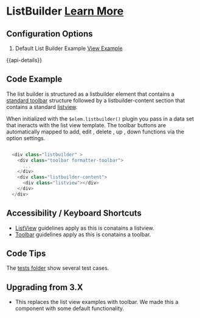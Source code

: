 
# ListBuilder  [Learn More](#)

## Configuration Options

1. Default List Builder Example [View Example]( ../components/listbuilder/example-index)

{{api-details}}

## Code Example

The list builder is structured as a listbuilder element that contains a [standard toolbar]( ../components/toolbar) structure followed by a listbuilder-content section that contains a standard [listview]( ../components/listview).

When initialized with the `$elem.listbuilder()` plugin you pass in a data set that ineracts with the list view template. The toolbar buttons are automatically mapped to add, edit , delete , up , down functions via the option settings.

```javascript

  <div class="listbuilder" >
    <div class="toolbar formatter-toolbar">
      ...
    </div>
    <div class="listbuilder-content">
      <div class="listview"></div>
    </div>
  </div>


```

## Accessibility / Keyboard Shortcuts

-   [ListView](../components/listview) guidelines apply as this is conatains a listview.
-   [Toolbar](../components/toolbar) guidelines apply as this is conatains a toolbar.

## Code Tips

The [tests folder](../components/listbuilder/index) show several test cases.

## Upgrading from 3.X

- This replaces the list view examples with toolbar. We made this a component with some default functionality.
